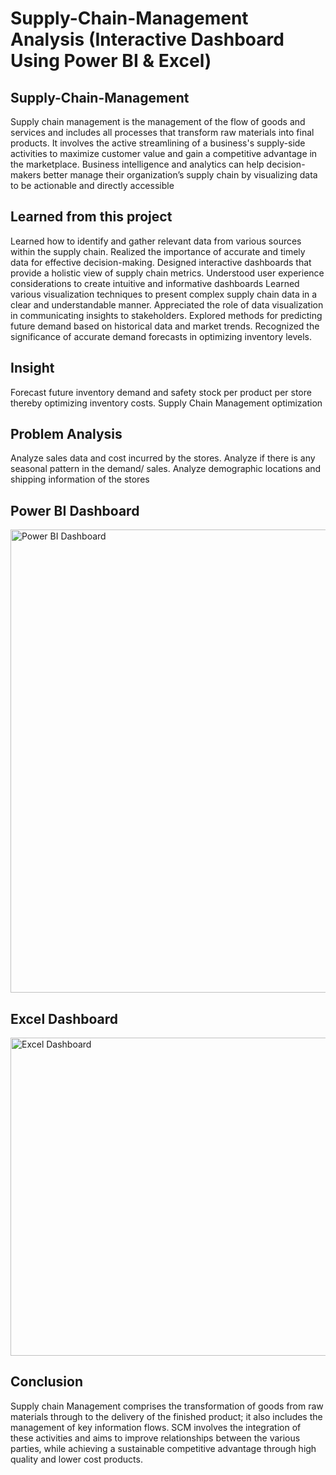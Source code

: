 # Supply-Chain-Management Analysis (Interactive Dashboard Using Power BI & Excel)

## Supply-Chain-Management
Supply chain management is the management of the flow of goods and services and includes all processes that transform raw materials into final products. It involves the active streamlining of a business's supply-side activities to maximize customer value and gain a competitive advantage in the marketplace.
Business intelligence and analytics can help decision-makers better manage their organization’s supply chain by visualizing data to be actionable and directly accessible

## Learned from this project
Learned how to identify and gather relevant data from various sources within the supply chain.
Realized the importance of accurate and timely data for effective decision-making.
Designed interactive dashboards that provide a holistic view of supply chain metrics.
Understood user experience considerations to create intuitive and informative dashboards
Learned various visualization techniques to present complex supply chain data in a clear and understandable manner.
Appreciated the role of data visualization in communicating insights to stakeholders.
Explored methods for predicting future demand based on historical data and market trends.
Recognized the significance of accurate demand forecasts in optimizing inventory levels.

## Insight
Forecast future inventory demand and safety stock per product per store thereby optimizing inventory costs.
Supply Chain Management optimization

## Problem Analysis
Analyze sales data and cost incurred by the stores.
Analyze if there is any seasonal pattern in the demand/ sales. 
Analyze demographic locations and shipping information of the stores

## Power BI Dashboard
<img width="1321" height="741" alt="Power BI Dashboard" src="https://github.com/user-attachments/assets/b9eae309-771f-48da-8a02-2f76a290b857" />

## Excel Dashboard
<img width="1211" height="509" alt="Excel Dashboard" src="https://github.com/user-attachments/assets/424d2a1b-14d5-4a2a-9ab1-63d0acc61684" />


## Conclusion
Supply chain Management comprises the transformation of goods from raw materials through to the delivery of the finished product; it also includes the management of key information flows. SCM involves the integration of these activities and aims to improve relationships between the various parties, while achieving a sustainable competitive advantage through high quality and lower cost products.






